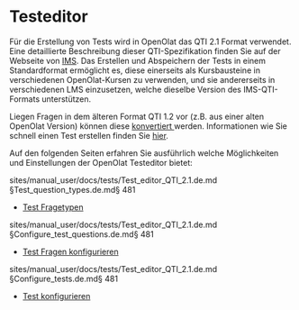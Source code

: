 # Testeditor

Für die Erstellung von Tests wird in OpenOlat das QTI 2.1 Format verwendet.
Eine detaillierte Beschreibung dieser QTI-Spezifikation finden Sie auf der
Webseite von
[IMS](https://www.imsglobal.org/question/qtiv2p1/imsqti_implv2p1.html). Das
Erstellen und Abspeichern der Tests in einem Standardformat ermöglicht es,
diese einerseits als Kursbausteine in verschiedenen OpenOlat-Kursen zu
verwenden, und sie andererseits in verschiedenen LMS einzusetzen, welche
dieselbe Version des IMS-QTI-Formats unterstützen.

Liegen Fragen in dem älteren Format QTI 1.2 vor (z.B. aus einer alten OpenOlat
Version) können diese [konvertiert ](Changing_from_QTI_1.2_to_QTI_2.1.de.md)werden.
Informationen wie Sie schnell einen Test erstellen finden Sie
[hier](Four_Steps_to_Your_Test_or_Self-test.de.md).

Auf den folgenden Seiten erfahren Sie ausführlich welche Möglichkeiten und
Einstellungen der OpenOlat Testeditor bietet:


sites/manual_user/docs/tests/Test_editor_QTI_2.1.de.md §Test_question_types.de.md§ 481
  * [Test Fragetypen](Test_question_types.de.md)

sites/manual_user/docs/tests/Test_editor_QTI_2.1.de.md §Configure_test_questions.de.md§ 481
  * [Test Fragen konfigurieren](Configure_test_questions.de.md)

sites/manual_user/docs/tests/Test_editor_QTI_2.1.de.md §Configure_tests.de.md§ 481
  * [Test konfigurieren](Configure_tests.de.md)


